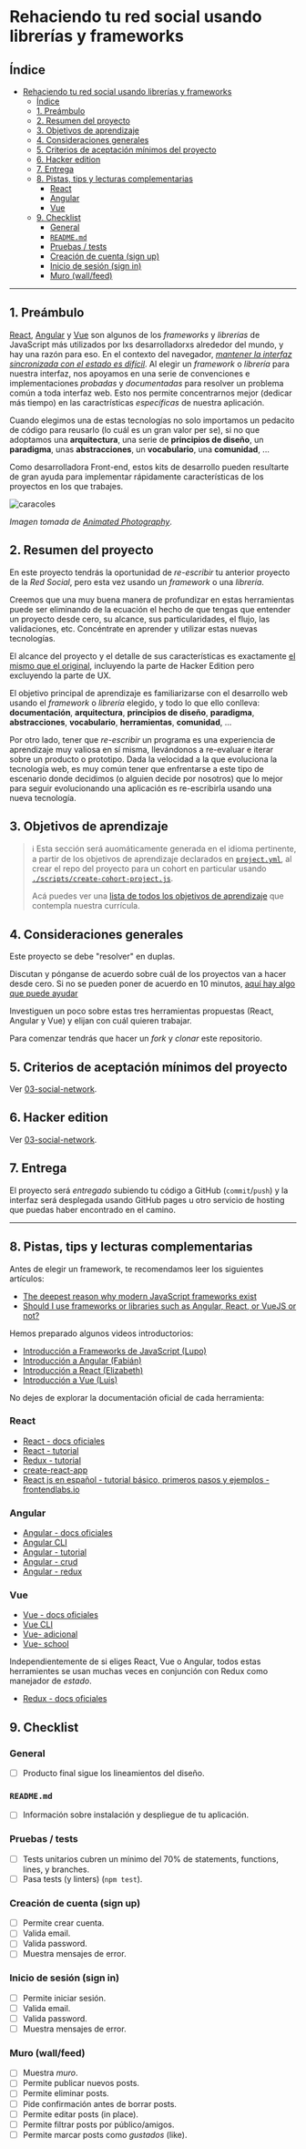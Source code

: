 # Rehaciendo tu red social usando librerías y frameworks

## Índice

- [Rehaciendo tu red social usando librerías y frameworks](#rehaciendo-tu-red-social-usando-librerías-y-frameworks)
  * [Índice](#índice)
  * [1. Preámbulo](#1-preámbulo)
  * [2. Resumen del proyecto](#2-resumen-del-proyecto)
  * [3. Objetivos de aprendizaje](#3-objetivos-de-aprendizaje)
  * [4. Consideraciones generales](#4-consideraciones-generales)
  * [5. Criterios de aceptación mínimos del proyecto](#5-criterios-de-aceptación-mínimos-del-proyecto)
  * [6. Hacker edition](#6-hacker-edition)
  * [7. Entrega](#7-entrega)
  * [8. Pistas, tips y lecturas complementarias](#8-pistas-tips-y-lecturas-complementarias)
    - [React](#react)
    - [Angular](#angular)
    - [Vue](#vue)
  * [9. Checklist](#9-checklist)
    - [General](#general)
    - [`README.md`](#readmemd)
    - [Pruebas / tests](#pruebas--tests)
    - [Creación de cuenta (sign up)](#creación-de-cuenta-sign-up)
    - [Inicio de sesión (sign in)](#inicio-de-sesión-sign-in)
    - [Muro (wall/feed)](#muro-wallfeed)

***

## 1. Preámbulo

[React](https://es.reactjs.org/), [Angular](https://angular.io/) y [Vue](https://vuejs.org/)
son algunos de los _frameworks_ y _librerías_ de JavaScript más utilizados por
lxs desarrolladorxs alrededor del mundo, y hay una razón para eso.
En el contexto del navegador, [_mantener la interfaz sincronizada con el estado
es difícil_](https://medium.com/dailyjs/the-deepest-reason-why-modern-javascript-frameworks-exist-933b86ebc445).
Al elegir un _framework_ o _librería_ para nuestra interfaz, nos apoyamos en una
serie de convenciones e implementaciones _probadas_ y _documentadas_ para
resolver un problema común a toda interfaz web. Esto nos permite concentrarnos
mejor (dedicar más tiempo) en las caractrísticas _específicas_ de
nuestra aplicación.

Cuando elegimos una de estas tecnologías no solo importamos un pedacito de
código para reusarlo (lo cuál es un gran valor per se), si no que adoptamos una
**arquitectura**, una serie de **principios de diseño**, un **paradigma**, unas
**abstracciones**, un **vocabulario**, una **comunidad**, ...

Como desarrolladora Front-end, estos kits de desarrollo pueden resultarte
de gran ayuda para implementar rápidamente características de los proyectos en
los que trabajes.

![caracoles](https://user-images.githubusercontent.com/110297/135919690-c24009e7-4d6a-4b4d-a046-d9ca73b5587e.png)

_Imagen tomada de [Animated Photography](http://www.animated-photography.com/)_.

## 2. Resumen del proyecto

En este proyecto tendrás la oportunidad de _re-escribir_ tu anterior proyecto de
la _Red Social_, pero esta vez usando un _framework_ o una _librería_.

Creemos que una muy buena manera de profundizar en estas herramientas puede ser
eliminando de la ecuación el hecho de que tengas que entender un proyecto desde
cero, su alcance, sus particularidades, el flujo, las validaciones, etc.
Concéntrate en aprender y utilizar estas nuevas tecnologías.

El alcance del proyecto y el detalle de sus características es exactamente
[el mismo que el original](https://github.com/Laboratoria/curricula-js/tree/v2.x/projects/03-social-network),
incluyendo la parte de Hacker Edition pero excluyendo la parte de UX.

El objetivo principal de aprendizaje es familiarizarse con el desarrollo web
usando el _framework_ o _librería_ elegido, y todo lo que ello conlleva:
**documentación**, **arquitectura**, **principios de diseño**, **paradigma**,
**abstracciones**, **vocabulario**, **herramientas**, **comunidad**, ...

Por otro lado, tener que _re-escribir_ un programa es una experiencia de
aprendizaje muy valiosa en sí misma, llevándonos a re-evaluar e iterar sobre
un producto o prototipo. Dada la velocidad a la que evoluciona la tecnología
web, es muy común tener que enfrentarse a este tipo de escenario donde decidimos
(o alguien decide por nosotros) que lo mejor para seguir evolucionando una
aplicación es re-escribirla usando una nueva tecnología.

## 3. Objetivos de aprendizaje

> ℹ️ Esta sección será auomáticamente generada en el idioma pertinente, a partir
> de los objetivos de aprendizaje declarados en [`project.yml`](./project.yml),
> al crear el repo del proyecto para un cohort en particular usando
> [`./scripts/create-cohort-project.js`](../../scripts#create-cohort-project-coaches).
>
> Acá puedes ver una [lista de todos los objetivos de aprendizaje](../../learning-objectives/data.yml)
> que contempla nuestra currícula.

## 4. Consideraciones generales

Este proyecto se debe "resolver" en duplas.

Discutan y pónganse de acuerdo sobre cuál de los proyectos van a hacer desde cero.
Si no se pueden poner de acuerdo en 10 minutos, [aquí hay algo que puede ayudar](https://justflipacoin.com/)

Investiguen un poco sobre estas tres herramientas propuestas (React, Angular y
Vue) y elijan con cuál quieren trabajar.

Para comenzar tendrás que hacer un _fork_ y _clonar_ este repositorio.

## 5. Criterios de aceptación mínimos del proyecto

Ver [03-social-network](https://github.com/Laboratoria/curricula-js/tree/v2.x/projects/03-social-network#parte-obligatoria).

## 6. Hacker edition

Ver [03-social-network](https://github.com/Laboratoria/curricula-js/tree/v2.x/projects/03-social-network#hacker-edition).

## 7. Entrega

El proyecto será _entregado_ subiendo tu código a GitHub (`commit`/`push`) y la
interfaz será desplegada usando GitHub pages u otro servicio de hosting que
puedas haber encontrado en el camino.

***

## 8. Pistas, tips y lecturas complementarias

Antes de elegir un framework, te recomendamos leer los siguientes artículos:

- [The deepest reason why modern JavaScript frameworks exist](https://medium.com/dailyjs/the-deepest-reason-why-modern-javascript-frameworks-exist-933b86ebc445)
- [Should I use frameworks or libraries such as Angular, React, or VueJS or not?](https://dev.to/ericpaulbasbas/should-i-use-frameworks-or-libraries-such-as-angular-react-or-vuejs-or-not-3dp)

Hemos preparado algunos videos introductorios:

- [Introducción a Frameworks de JavaScript (Lupo)](https://laboratoria-1.wistia.com/medias/22j8ut23y5)
- [Introducción a Angular (Fabián)](https://laboratoria-1.wistia.com/medias/2dxpgs2s59)
- [Introducción a React (Elizabeth)](https://es.reactjs.org/)
- [Introducción a Vue (Luis)](https://vuejs.org/)

No dejes de explorar la documentación oficial de cada herramienta:

### React

- [React - docs oficiales](https://es.reactjs.org/)
- [React - tutorial](https://egghead.io/courses/the-beginner-s-guide-to-react)
- [Redux - tutorial](https://egghead.io/courses/getting-started-with-redux)
- [create-react-app](https://github.com/facebook/create-react-app)
- [React js en español - tutorial básico, primeros pasos y ejemplos - frontendlabs.io](https://frontendlabs.io/3158--react-js-espanol-tutorial-basico-primeros-pasos-ejemplos)

### Angular

- [Angular - docs oficiales](https://angular.io/)
- [Angular CLI](https://cli.angular.io/)
- [Angular - tutorial](https://www.youtube.com/watch?v=0eWrpsCLMJQ&list=PLC3y8-rFHvwhBRAgFinJR8KHIrCdTkZcZ)
- [Angular - crud](https://www.youtube.com/watch?v=6wVolJfXn1c)
- [Angular - redux](https://www.youtube.com/playlist?list=PLCKuOXG0bPi3FtoplJe0JOpiV6OyK30wd)

### Vue

- [Vue - docs oficiales](https://vuejs.org/)
- [Vue CLI](https://cli.vuejs.org/)
- [Vue- adicional](https://scotch.io/search?q=vue)
- [Vue- school](https://vueschool.io/)

Independientemente de si eliges React, Vue o Angular, todos estas herramientes
se usan muchas veces en conjunción con Redux como manejador de _estado_.

- [Redux - docs oficiales](https://redux.js.org/)

## 9. Checklist

### General

- [ ] Producto final sigue los lineamientos del diseño.

### `README.md`

- [ ] Información sobre instalación y despliegue de tu aplicación.

### Pruebas / tests

- [ ] Tests unitarios cubren un mínimo del 70% de statements, functions, lines,
  y branches.
- [ ] Pasa tests (y linters) (`npm test`).

### Creación de cuenta (sign up)

- [ ] Permite crear cuenta.
- [ ] Valida email.
- [ ] Valida password.
- [ ] Muestra mensajes de error.

### Inicio de sesión (sign in)

- [ ] Permite iniciar sesión.
- [ ] Valida email.
- [ ] Valida password.
- [ ] Muestra mensajes de error.

### Muro (wall/feed)

- [ ] Muestra _muro_.
- [ ] Permite publicar nuevos posts.
- [ ] Permite eliminar posts.
- [ ] Pide confirmación antes de borrar posts.
- [ ] Permite editar posts (in place).
- [ ] Permite filtrar posts por público/amigos.
- [ ] Permite marcar posts como _gustados_ (like).
